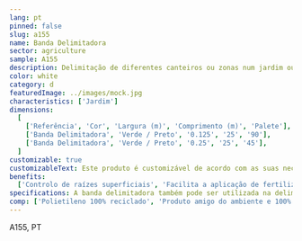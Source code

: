 ```yaml
---
lang: pt
pinned: false
slug: a155
name: Banda Delimitadora
sector: agriculture
sample: A155
description: Delimitação de diferentes canteiros ou zonas num jardim ou relvado. Pode também ser utilizada nas bordaduras
color: white
category: d
featuredImage: ../images/mock.jpg
characteristics: ['Jardim']
dimensions:
  [
    ['Referência', 'Cor', 'Largura (m)', 'Comprimento (m)', 'Palete'],
    ['Banda Delimitadora', 'Verde / Preto', '0.125', '25', '90'],
    ['Banda Delimitadora', 'Verde / Preto', '0.25', '25', '45'],
  ]
customizable: true
customizableText: Este produto é customizável de acordo com as suas necessidades. Contacte-nos para mais informações.
benefits:
  ['Controlo de raízes superficiais', 'Facilita a aplicação de fertilizantes e outros produtos']
specifications: A banda delimitadora também pode ser utilizada na delimitação de caminhos pedonais e ciclovias.
comp: ['Polietileno 100% reciclado', 'Produto amigo do ambiente e 100% reciclável']
---
```


A155, PT
